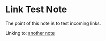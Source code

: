 # Link Test Note

The point of this note is to test incoming links.

Linking to: [another note](/node/another-note.html)
